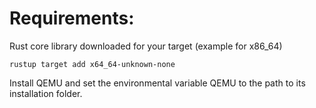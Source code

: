 # Requirements:

Rust core library downloaded for your target (example for x86_64)

```rustup target add x64_64-unknown-none```

Install QEMU and set the environmental variable QEMU to the path to its
installation folder.